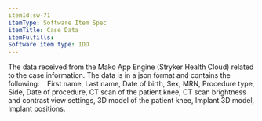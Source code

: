 ```yaml
---
itemId:sw-71
itemType: Software Item Spec
itemTitle: Case Data
itemFulfills: 
Software item type: IDD
---
```

The data received from the Mako App Engine (Stryker Health Cloud) related to the case information. The data is in a json format and contains the following: 
 
First name,
Last name,
Date of birth,
Sex,
MRN,
Procedure type,
Side,
Date of procedure,
CT scan of the patient knee,
CT scan brightness and contrast view settings,
3D model of the patient knee,
Implant 3D model,
Implant positions.